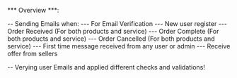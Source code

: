 *** Overview ***: 

-- Sending Emails when:
--- For Email Verification
--- New user register
--- Order Received (For both products and service)
--- Order Complete (For both products and service)
--- Order Cancelled (For both products and service)
--- First time message received from any user or admin
--- Receive offer from sellers

-- Verying user Emails and applied different checks and validations!